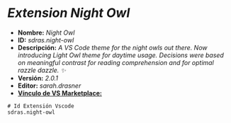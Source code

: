 <!-- Autor: Daniel Benjamin Perez Morales -->
<!-- GitHub: https://github.com/DanielPerezMoralesDev13 -->
<!-- Correo electrónico: danielperezdev@proton.me -->

# ***Extension Night Owl***

- **Nombre:** *Night Owl*
- **ID:** *sdras.night-owl*
- **Descripción:** *A VS Code theme for the night owls out there. Now introducing Light Owl theme for daytime usage. Decisions were based on meaningful contrast for reading comprehension and for optimal razzle dazzle. ✨*
- **Versión:** *2.0.1*
- **Editor:** *sarah.drasner*
- **[Vínculo de VS Marketplace:](https://marketplace.visualstudio.com/items?itemName=sdras.night-owl "https://marketplace.visualstudio.com/items?itemName=sdras.night-owl")**

```plaintext
# Id Extensión Vscode
sdras.night-owl
```
